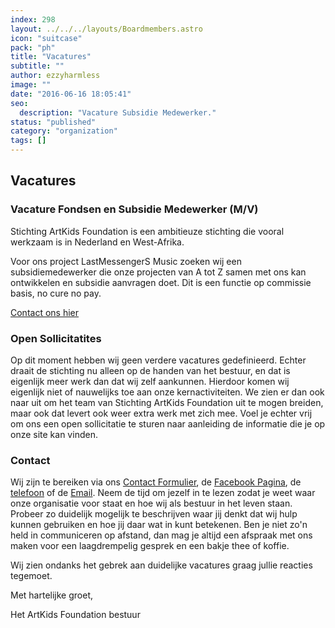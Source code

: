 ```yaml
---
index: 298
layout: ../../../layouts/Boardmembers.astro
icon: "suitcase"
pack: "ph"
title: "Vacatures"
subtitle: ""
author: ezzyharmless
image: ""
date: "2016-06-16 18:05:41"
seo:
  description: "Vacature Subsidie Medewerker."
status: "published"
category: "organization"
tags: []
---
```


## Vacatures<small class="has-text-calm is-size-4"></small>

### Vacature Fondsen en Subsidie Medewerker (M/V)

Stichting ArtKids Foundation is een ambitieuze stichting die vooral werkzaam is in Nederland en West-Afrika.

Voor ons project LastMessengerS Music zoeken wij een subsidiemedewerker die onze projecten van A tot Z samen met ons kan ontwikkelen en subsidie aanvragen doet. Dit is een functie op commissie basis, no cure no pay.

[Contact ons hier](#contact)

### Open Sollicitatites

Op dit moment hebben wij geen verdere vacatures gedefinieerd. Echter draait de stichting nu alleen op de handen van het bestuur, en dat is eigenlijk meer werk dan dat wij zelf aankunnen. Hierdoor komen wij eigenlijk niet of nauwelijks toe aan onze kernactiviteiten. We zien er dan ook naar uit om het team van Stichting ArtKids Foundation uit te mogen breiden, maar ook dat levert ook weer extra werk met zich mee. Voel je echter vrij om ons een open sollicitatie te sturen naar aanleiding de informatie die je op onze site kan vinden.

### Contact

Wij zijn te bereiken via ons [Contact Formulier](/nl/contact), de [Facebook Pagina](https://www.facebook.com/ArtKidsFoundation/?fref=ts), de <a href="tel:+31 (0)6 285 86 335" title="Bel ons"> telefoon</a> of de [Email](mailto:info@artkidsfoundation.org). Neem de tijd om jezelf in te lezen zodat je weet waar onze organisatie voor staat en hoe wij als bestuur in het leven staan. Probeer zo duidelijk mogelijk te beschrijven waar jij denkt dat wij hulp kunnen gebruiken en hoe jij daar wat in kunt betekenen. Ben je niet zo'n held in communiceren op afstand, dan mag je altijd een afspraak met ons maken voor een laagdrempelig gesprek en een bakje thee of koffie.

Wij zien ondanks het gebrek aan duidelijke vacatures graag jullie reacties tegemoet.

Met hartelijke groet,

Het ArtKids Foundation bestuur
